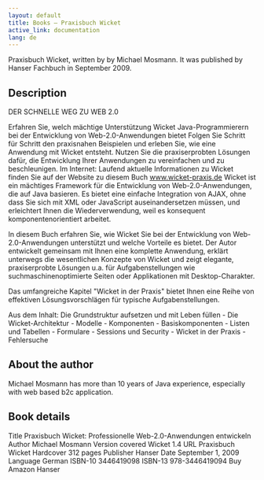 ```yaml
---
layout: default
title: Books — Praxisbuch Wicket
active_link: documentation
lang: de
---
```


Praxisbuch Wicket, written by by Michael Mosmann. It was published by Hanser
Fachbuch in September 2009.

## Description ##

DER SCHNELLE WEG ZU WEB 2.0

Erfahren Sie, welch mächtige Unterstützung Wicket Java-Programmierern bei der
Entwicklung von Web-2.0-Anwendungen bietet Folgen Sie Schritt für Schritt den
praxisnahen Beispielen und erleben Sie, wie eine Anwendung mit Wicket
entsteht. Nutzen Sie die praxiserprobten Lösungen dafür, die Entwicklung Ihrer
Anwendungen zu vereinfachen und zu beschleunigen. Im Internet: Laufend
aktuelle Informationen zu Wicket finden Sie auf der Website zu diesem Buch
www.wicket-praxis.de Wicket ist ein mächtiges Framework für die Entwicklung
von Web-2.0-Anwendungen, die auf Java basieren. Es bietet eine einfache
Integration von AJAX, ohne dass Sie sich mit XML oder JavaScript
auseinandersetzen müssen, und erleichtert Ihnen die Wiederverwendung, weil es
konsequent komponentenorientiert arbeitet.

In diesem Buch erfahren Sie, wie Wicket Sie bei der Entwicklung von
Web-2.0-Anwendungen unterstützt und welche Vorteile es bietet. Der Autor
entwickelt gemeinsam mit Ihnen eine komplette Anwendung, erklärt unterwegs die
wesentlichen Konzepte von Wicket und zeigt elegante, praxiserprobte Lösungen
u.a. für Aufgabenstellungen wie suchmaschinenoptimierte Seiten oder
Applikationen mit Desktop-Charakter.

Das umfangreiche Kapitel "Wicket in der Praxis" bietet Ihnen eine Reihe von
effektiven Lösungsvorschlägen für typische Aufgabenstellungen.

Aus dem Inhalt: Die Grundstruktur aufsetzen und mit Leben füllen - Die
Wicket-Architektur - Modelle - Komponenten - Basiskomponenten - Listen und
Tabellen - Formulare - Sessions und Security - Wicket in der Praxis -
Fehlersuche

## About the author ##

Michael Mosmann has more than 10 years of Java experience, especially with web
based b2c application.

## Book details ##

Title	Praxisbuch Wicket: Professionelle Web-2.0-Anwendungen entwickeln
Author	Michael Mosmann
Version covered	 Wicket 1.4
URL	Praxisbuch Wicket
Hardcover	312 pages
Publisher	Hanser
Date	September 1, 2009
Language	German
ISBN-10	3446419098
ISBN-13	978-3446419094
Buy	Amazon Hanser

